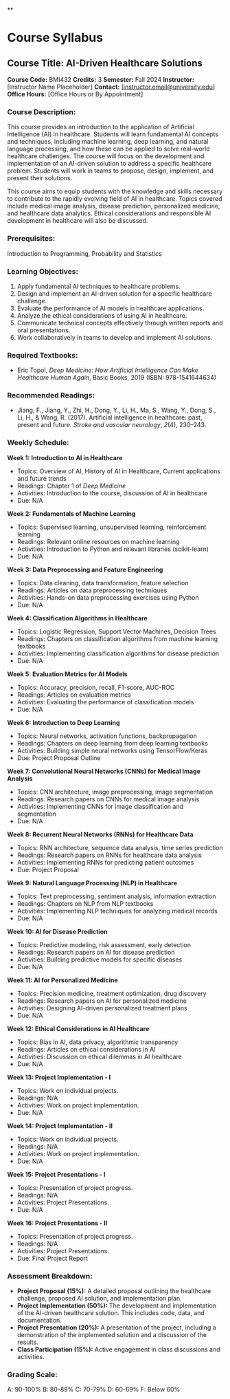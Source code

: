 **
# Course Syllabus
## Course Title: AI-Driven Healthcare Solutions
**Course Code:** BMI432
**Credits:** 3
**Semester:** Fall 2024
**Instructor:** [Instructor Name Placeholder]
**Contact:** [instructor.email@university.edu]
**Office Hours:** [Office Hours or By Appointment]

### Course Description:
This course provides an introduction to the application of Artificial Intelligence (AI) in healthcare. Students will learn fundamental AI concepts and techniques, including machine learning, deep learning, and natural language processing, and how these can be applied to solve real-world healthcare challenges. The course will focus on the development and implementation of an AI-driven solution to address a specific healthcare problem. Students will work in teams to propose, design, implement, and present their solutions.

This course aims to equip students with the knowledge and skills necessary to contribute to the rapidly evolving field of AI in healthcare. Topics covered include medical image analysis, disease prediction, personalized medicine, and healthcare data analytics. Ethical considerations and responsible AI development in healthcare will also be discussed.

### Prerequisites:
Introduction to Programming, Probability and Statistics

### Learning Objectives:
1.  Apply fundamental AI techniques to healthcare problems.
2.  Design and implement an AI-driven solution for a specific healthcare challenge.
3.  Evaluate the performance of AI models in healthcare applications.
4.  Analyze the ethical considerations of using AI in healthcare.
5.  Communicate technical concepts effectively through written reports and oral presentations.
6.  Work collaboratively in teams to develop and implement AI solutions.

### Required Textbooks:
-   Eric Topol, *Deep Medicine: How Artificial Intelligence Can Make Healthcare Human Again*, Basic Books, 2019 (ISBN: 978-1541644634)

### Recommended Readings:
-   Jiang, F., Jiang, Y., Zhi, H., Dong, Y., Li, H., Ma, S., Wang, Y., Dong, S., Li, H., & Wang, R. (2017). Artificial intelligence in healthcare: past, present and future. *Stroke and vascular neurology*, *2*(4), 230–243.

### Weekly Schedule:
**Week 1: Introduction to AI in Healthcare**
-   Topics: Overview of AI, History of AI in Healthcare, Current applications and future trends
-   Readings: Chapter 1 of *Deep Medicine*
-   Activities: Introduction to the course, discussion of AI in healthcare
-   Due: N/A

**Week 2: Fundamentals of Machine Learning**
-   Topics: Supervised learning, unsupervised learning, reinforcement learning
-   Readings: Relevant online resources on machine learning
-   Activities: Introduction to Python and relevant libraries (scikit-learn)
-   Due: N/A

**Week 3: Data Preprocessing and Feature Engineering**
-   Topics: Data cleaning, data transformation, feature selection
-   Readings: Articles on data preprocessing techniques
-   Activities: Hands-on data preprocessing exercises using Python
-   Due: N/A

**Week 4: Classification Algorithms in Healthcare**
-   Topics: Logistic Regression, Support Vector Machines, Decision Trees
-   Readings: Chapters on classification algorithms from machine learning textbooks
-   Activities: Implementing classification algorithms for disease prediction
-   Due: N/A

**Week 5: Evaluation Metrics for AI Models**
-   Topics: Accuracy, precision, recall, F1-score, AUC-ROC
-   Readings: Articles on evaluation metrics
-   Activities: Evaluating the performance of classification models
-   Due: N/A

**Week 6: Introduction to Deep Learning**
-   Topics: Neural networks, activation functions, backpropagation
-   Readings: Chapters on deep learning from deep learning textbooks
-   Activities: Building simple neural networks using TensorFlow/Keras
-   Due: Project Proposal Outline

**Week 7: Convolutional Neural Networks (CNNs) for Medical Image Analysis**
-   Topics: CNN architecture, image preprocessing, image segmentation
-   Readings: Research papers on CNNs for medical image analysis
-   Activities: Implementing CNNs for image classification and segmentation
-   Due: N/A

**Week 8: Recurrent Neural Networks (RNNs) for Healthcare Data**
-   Topics: RNN architecture, sequence data analysis, time series prediction
-   Readings: Research papers on RNNs for healthcare data analysis
-   Activities: Implementing RNNs for predicting patient outcomes
-   Due: Project Proposal

**Week 9: Natural Language Processing (NLP) in Healthcare**
-   Topics: Text preprocessing, sentiment analysis, information extraction
-   Readings: Chapters on NLP from NLP textbooks
-   Activities: Implementing NLP techniques for analyzing medical records
-   Due: N/A

**Week 10: AI for Disease Prediction**
-   Topics: Predictive modeling, risk assessment, early detection
-   Readings: Research papers on AI for disease prediction
-   Activities: Building predictive models for specific diseases
-   Due: N/A

**Week 11: AI for Personalized Medicine**
-   Topics: Precision medicine, treatment optimization, drug discovery
-   Readings: Research papers on AI for personalized medicine
-   Activities: Designing AI-driven personalized treatment plans
-   Due: N/A

**Week 12: Ethical Considerations in AI Healthcare**
-   Topics: Bias in AI, data privacy, algorithmic transparency
-   Readings: Articles on ethical considerations in AI
-   Activities: Discussion on ethical dilemmas in AI healthcare
-   Due: N/A

**Week 13: Project Implementation - I**
-   Topics: Work on individual projects.
-   Readings: N/A
-   Activities: Work on project implementation.
-   Due: N/A

**Week 14: Project Implementation - II**
-   Topics: Work on individual projects.
-   Readings: N/A
-   Activities: Work on project implementation.
-   Due: N/A

**Week 15: Project Presentations - I**
-   Topics: Presentation of project progress.
-   Readings: N/A
-   Activities: Project Presentations.
-   Due: N/A

**Week 16: Project Presentations - II**
-   Topics: Presentation of project progress.
-   Readings: N/A
-   Activities: Project Presentations.
-   Due: Final Project Report

### Assessment Breakdown:
*   **Project Proposal (15%):** A detailed proposal outlining the healthcare challenge, proposed AI solution, and implementation plan.
*   **Project Implementation (50%):** The development and implementation of the AI-driven healthcare solution. This includes code, data, and documentation.
*   **Project Presentation (20%):** A presentation of the project, including a demonstration of the implemented solution and a discussion of the results.
*   **Class Participation (15%):** Active engagement in class discussions and activities.

### Grading Scale:
A: 90-100%
B: 80-89%
C: 70-79%
D: 60-69%
F: Below 60%